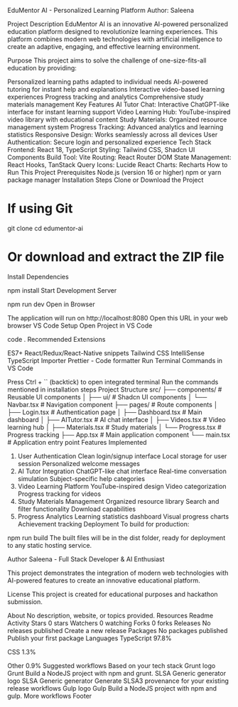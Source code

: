 EduMentor AI - Personalized Learning Platform
Author: Saleena

Project Description
EduMentor AI is an innovative AI-powered personalized education platform designed to revolutionize learning experiences. This platform combines modern web technologies with artificial intelligence to create an adaptive, engaging, and effective learning environment.

Purpose
This project aims to solve the challenge of one-size-fits-all education by providing:

Personalized learning paths adapted to individual needs
AI-powered tutoring for instant help and explanations
Interactive video-based learning experiences
Progress tracking and analytics
Comprehensive study materials management
Key Features
AI Tutor Chat: Interactive ChatGPT-like interface for instant learning support
Video Learning Hub: YouTube-inspired video library with educational content
Study Materials: Organized resource management system
Progress Tracking: Advanced analytics and learning statistics
Responsive Design: Works seamlessly across all devices
User Authentication: Secure login and personalized experience
Tech Stack
Frontend: React 18, TypeScript
Styling: Tailwind CSS, Shadcn UI Components
Build Tool: Vite
Routing: React Router DOM
State Management: React Hooks, TanStack Query
Icons: Lucide React
Charts: Recharts
How to Run This Project
Prerequisites
Node.js (version 16 or higher)
npm or yarn package manager
Installation Steps
Clone or Download the Project

# If using Git
git clone <your-repo-url>
cd edumentor-ai

# Or download and extract the ZIP file
Install Dependencies

npm install
Start Development Server

npm run dev
Open in Browser

The application will run on http://localhost:8080
Open this URL in your web browser
VS Code Setup
Open Project in VS Code

code .
Recommended Extensions

ES7+ React/Redux/React-Native snippets
Tailwind CSS IntelliSense
TypeScript Importer
Prettier - Code formatter
Run Terminal Commands in VS Code

Press Ctrl + ``  (backtick) to open integrated terminal
Run the commands mentioned in installation steps
Project Structure
src/
├── components/          # Reusable UI components
│   ├── ui/             # Shadcn UI components
│   └── Navbar.tsx      # Navigation component
├── pages/              # Route components
│   ├── Login.tsx       # Authentication page
│   ├── Dashboard.tsx   # Main dashboard
│   ├── AITutor.tsx     # AI chat interface
│   ├── Videos.tsx      # Video learning hub
│   ├── Materials.tsx   # Study materials
│   └── Progress.tsx    # Progress tracking
├── App.tsx             # Main application component
└── main.tsx           # Application entry point
Features Implemented
1. User Authentication
Clean login/signup interface
Local storage for user session
Personalized welcome messages
2. AI Tutor Integration
ChatGPT-like chat interface
Real-time conversation simulation
Subject-specific help categories
3. Video Learning Platform
YouTube-inspired design
Video categorization
Progress tracking for videos
4. Study Materials Management
Organized resource library
Search and filter functionality
Download capabilities
5. Progress Analytics
Learning statistics dashboard
Visual progress charts
Achievement tracking
Deployment
To build for production:

npm run build
The built files will be in the dist folder, ready for deployment to any static hosting service.

Author
Saleena - Full Stack Developer & AI Enthusiast

This project demonstrates the integration of modern web technologies with AI-powered features to create an innovative educational platform.

License
This project is created for educational purposes and hackathon submission.

About
No description, website, or topics provided.
Resources
 Readme
 Activity
Stars
 0 stars
Watchers
 0 watching
Forks
 0 forks
Releases
No releases published
Create a new release
Packages
No packages published
Publish your first package
Languages
TypeScript
97.8%
 
CSS
1.3%
 
Other
0.9%
Suggested workflows
Based on your tech stack
Grunt logo
Grunt
Build a NodeJS project with npm and grunt.
SLSA Generic generator logo
SLSA Generic generator
Generate SLSA3 provenance for your existing release workflows
Gulp logo
Gulp
Build a NodeJS project with npm and gulp.
More workflows
Footer
